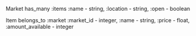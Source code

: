 Market
has_many :items
:name - string, :location - string, :open - boolean


Item
belongs_to :market
:market_id - integer, :name - string, :price - float, :amount_available - integer